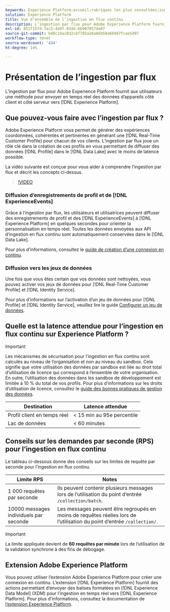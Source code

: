 ```yaml
---
keywords: Experience Platform;accueil;rubriques les plus consultées;ingestion de données;données ingérées;diffusion en continu;présentation;ingestion en flux continu;latence;latence en flux continu;
solution: Experience Platform
title: Vue d’ensemble de l’ingestion en flux continu
description: L’ingestion par flux pour Adobe Experience Platform fournit aux utilisateurs une méthode pour envoyer en temps réel des données d’appareils côté client et côté serveur vers Experience Platform.
exl-id: 851f15fd-7ac5-4a9f-934d-6b907057da87
source-git-commit: b48c24ac032cbf785a26a86b50a669d7fcae5d97
workflow-type: tm+mt
source-wordcount: '424'
ht-degree: 14%

---
```


# Présentation de l’ingestion par flux

L’ingestion par flux pour Adobe Experience Platform fournit aux utilisateurs une méthode pour envoyer en temps réel des données d’appareils côté client et côté serveur vers [!DNL Experience Platform].

## Que pouvez-vous faire avec l’ingestion par flux ?

Adobe Experience Platform vous permet de générer des expériences coordonnées, cohérentes et pertinentes en générant une [!DNL Real-Time Customer Profile] pour chacun de vos clients. L’ingestion par flux joue un rôle clé dans la création de ces profils en vous permettant de diffuser des données [!DNL Profile] dans le [!DNL Data Lake] avec le moins de latence possible.

La vidéo suivante est conçue pour vous aider à comprendre l’ingestion par flux et décrit les concepts ci-dessus.

>[!VIDEO](https://video.tv.adobe.com/v/28425?quality=12&learn=on)

### Diffusion d’enregistrements de profil et de [!DNL ExperienceEvents]

Grâce à l’ingestion par flux, les utilisateurs et utilisatrices peuvent diffuser des enregistrements de profil et des [!DNL ExperienceEvents] à [!DNL Experience Platform] en quelques secondes pour orienter la personnalisation en temps réel. Toutes les données envoyées aux API d’ingestion en flux continu sont automatiquement conservées dans le [!DNL Data Lake].

Pour plus d’informations, consultez le [guide de création d’une connexion en continu](../tutorials/create-streaming-connection.md).

### Diffusion vers les jeux de données

Une fois que vous êtes certain que vos données sont nettoyées, vous pouvez activer vos jeux de données pour [!DNL Real-Time Customer Profile] et [!DNL Identity Service].

Pour plus d’informations sur l’activation d’un jeu de données pour [!DNL Profile] et [!DNL Identity Service], veuillez lire le guide [Configurer un jeu de données](../../profile/tutorials/dataset-configuration.md).

## Quelle est la latence attendue pour l’ingestion en flux continu sur Experience Platform ?

>[!IMPORTANT]
>
>Les mécanismes de sécurisation pour l’ingestion en flux continu sont calculés au niveau de l’organisation et non au niveau du sandbox. Cela signifie que votre utilisation des données par sandbox est liée au droit total d’utilisation de licence qui correspond à l’ensemble de votre organisation. En outre, l’utilisation des données dans les sandbox de développement est limitée à 10 % du total de vos profils. Pour plus d’informations sur les droits d’utilisation de licence, consultez le [guide des bonnes pratiques de gestion des données](../../landing/license-usage-and-guardrails/data-management-best-practices.md).

| Destination | Latence attendue |
| --------- | ---------------- |
| Profil client en temps réel | &lt; 15 min au 95e percentile |
| Lac de données | &lt; 60 minutes |

## Conseils sur les demandes par seconde (RPS) pour l’ingestion en flux continu

Le tableau ci-dessous donne des conseils sur les limites de requête par seconde pour l’ingestion en flux continu.

| Limite RPS | Notes |
| --- | --- |
| 1 000 requêtes par seconde | Ils peuvent contenir plusieurs messages lors de l’utilisation du point d’entrée `/collection/batch`. |
| 10000 messages individuels par seconde | Les messages peuvent être regroupés en moins de requêtes réelles lors de l’utilisation du point d’entrée `/collection/`. |

>[!IMPORTANT]
>
>La limite appliquée devient de **60 requêtes par minute** lors de l’utilisation de la validation synchrone à des fins de débogage.

## Extension Adobe Experience Platform

Vous pouvez utiliser l’extension Adobe Experience Platform pour créer une connexion en continu. L’extension [!DNL Experience Platform] fournit des actions permettant d’envoyer des balises formatées en [!DNL Experience Data Model] (XDM) pour l’ingestion en temps réel vers [!DNL Experience Platform]. Pour plus d’informations, consultez la documentation de [l’extension Experience Platform](../../tags/extensions/client/web-sdk/overview.md).

